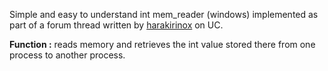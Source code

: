 Simple and easy to understand int mem_reader (windows) implemented as part of a forum thread written by [harakirinox](https://www.unknowncheats.me/forum/members/1692305.html) on UC.

**Function :**
reads memory and retrieves the int value stored there from one process to another process.
